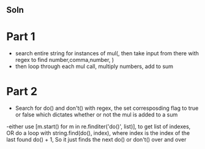 ## Soln
# Part 1
- search entire string for instances of mul(, then take input from there with regex to find number,comma,number, )
- then loop through each mul call, multiply numbers, add to sum

# Part 2
- Search for do() and don't() with regex, the set corresposding flag to true or false which dictates whether or not the mul is added to a sum

-either use [m.start() for m in re.finditer('do()', list)], to get list of indexes, OR
do a loop with string.find(do(), index), where index is the index of the last found do() + 1, So it just finds the next do() or don't() over and over
